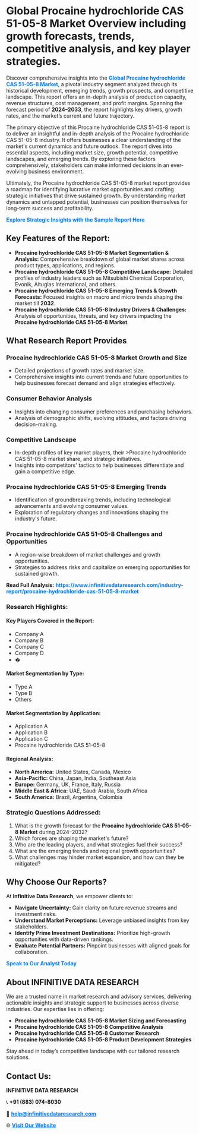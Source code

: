 <h1>Global Procaine hydrochloride CAS 51-05-8 Market Overview including growth forecasts, trends, competitive analysis, and key player strategies.</h1>
<p>
Discover comprehensive insights into the 
<a href="https://www.infinitivedataresearch.com/industry-report/procaine-hydrochloride-cas-51-05-8-market" rel="dofollow" style="color: #007BFF; text-decoration: none;"><strong>Global Procaine hydrochloride CAS 51-05-8 Market</strong></a>, a pivotal industry segment analyzed through its historical development, emerging trends, growth prospects, and competitive landscape. This report offers an in-depth analysis of production capacity, revenue structures, cost management, and profit margins. Spanning the forecast period of <strong>2024–2033</strong>, the report highlights key drivers, growth rates, and the market’s current and future trajectory.
</p>
<p>
The primary objective of this Procaine hydrochloride CAS 51-05-8 report is to deliver an insightful and in-depth analysis of the Procaine hydrochloride CAS 51-05-8 industry. It offers businesses a clear understanding of the market's current dynamics and future outlook. The report dives into essential aspects, including market size, growth potential, competitive landscapes, and emerging trends. By exploring these factors comprehensively, stakeholders can make informed decisions in an ever-evolving business environment.
</p>
<p>
Ultimately, the Procaine hydrochloride CAS 51-05-8 market report provides a roadmap for identifying lucrative market opportunities and crafting strategic initiatives that drive sustained growth. By understanding market dynamics and untapped potential, businesses can position themselves for long-term success and profitability.
</p>
<p>
<a href="https://www.infinitivedataresearch.com/request-sample/reportId=111598" style="color: #007BFF; text-decoration: none;"><strong>Explore Strategic Insights with the Sample Report Here</strong></a>
</p>

<h2>Key Features of the Report:</h2>
<ul>
<li><strong>Procaine hydrochloride CAS 51-05-8 Market Segmentation & Analysis:</strong> Comprehensive breakdown of global market shares across product types, applications, and regions.</li>
<li><strong>Procaine hydrochloride CAS 51-05-8 Competitive Landscape:</strong> Detailed profiles of industry leaders such as Mitsubishi Chemical Corporation, Evonik, Altuglas International, and others.</li>
<li><strong>Procaine hydrochloride CAS 51-05-8 Emerging Trends & Growth Forecasts:</strong> Focused insights on macro and micro trends shaping the market till <strong>2032</strong>.</li>
<li><strong>Procaine hydrochloride CAS 51-05-8 Industry Drivers & Challenges:</strong> Analysis of opportunities, threats, and key drivers impacting the <strong>Procaine hydrochloride CAS 51-05-8 Market</strong>.</li>
</ul>

<h2>What Research Report Provides</h2>
<h3>Procaine hydrochloride CAS 51-05-8 Market Growth and Size</h3>
<ul>
<li>Detailed projections of growth rates and market size.</li>
<li>Comprehensive insights into current trends and future opportunities to help businesses forecast demand and align strategies effectively.</li>
</ul>

<h3>Consumer Behavior Analysis</h3>
<ul>
<li>Insights into changing consumer preferences and purchasing behaviors.</li>
<li>Analysis of demographic shifts, evolving attitudes, and factors driving decision-making.</li>
</ul>

<h3>Competitive Landscape</h3>
<ul>
<li>In-depth profiles of key market players, their >Procaine hydrochloride CAS 51-05-8 market share, and strategic initiatives.</li>
<li>Insights into competitors' tactics to help businesses differentiate and gain a competitive edge.</li>
</ul>

<h3>Procaine hydrochloride CAS 51-05-8 Emerging Trends</h3>
<ul>
<li>Identification of groundbreaking trends, including technological advancements and evolving consumer values.</li>
<li>Exploration of regulatory changes and innovations shaping the industry's future.</li>
</ul>

<h3>Procaine hydrochloride CAS 51-05-8 Challenges and Opportunities</h3>
<ul>
<li>A region-wise breakdown of market challenges and growth opportunities.</li>
<li>Strategies to address risks and capitalize on emerging opportunities for sustained growth.</li>
</ul>
<p><strong>Read Full Analysis:</strong> <a href="https://www.infinitivedataresearch.com/industry-report/procaine-hydrochloride-cas-51-05-8-market" rel="dofollow" style="color: #007BFF; text-decoration: none;"><strong>https://www.infinitivedataresearch.com/industry-report/procaine-hydrochloride-cas-51-05-8-market</strong></a></p>
<h3>Research Highlights:</h3>
<h4>Key Players Covered in the Report:</h4>
<ul><li>Company A</li><li>Company B</li><li>Company C</li><li>Company D</li><li>�</li></ul>
<h4>Market Segmentation by Type:</h4>
<ul><li>Type A</li><li>Type B</li><li>Others</li></ul>
<h4>Market Segmentation by Application:</h4>
<ul><li>Application A</li><li>Application B</li><li>Application C</li><li>Procaine hydrochloride CAS 51-05-8</li></ul>

<h4>Regional Analysis:</h4>
<ul>
<li><strong>North America:</strong> United States, Canada, Mexico</li>
<li><strong>Asia-Pacific:</strong> China, Japan, India, Southeast Asia</li>
<li><strong>Europe:</strong> Germany, UK, France, Italy, Russia</li>
<li><strong>Middle East & Africa:</strong> UAE, Saudi Arabia, South Africa</li>
<li><strong>South America:</strong> Brazil, Argentina, Colombia</li>
</ul>

<h3>Strategic Questions Addressed:</h3>
<ol>
<li>What is the growth forecast for the <strong>Procaine hydrochloride CAS 51-05-8 Market</strong> during 2024–2032?</li>
<li>Which forces are shaping the market's future?</li>
<li>Who are the leading players, and what strategies fuel their success?</li>
<li>What are the emerging trends and regional growth opportunities?</li>
<li>What challenges may hinder market expansion, and how can they be mitigated?</li>
</ol>

<h2>Why Choose Our Reports?</h2>
<p>At <strong>Infinitive Data Research</strong>, we empower clients to:</p>
<ul>
<li><strong>Navigate Uncertainty:</strong> Gain clarity on future revenue streams and investment risks.</li>
<li><strong>Understand Market Perceptions:</strong> Leverage unbiased insights from key stakeholders.</li>
<li><strong>Identify Prime Investment Destinations:</strong> Prioritize high-growth opportunities with data-driven rankings.</li>
<li><strong>Evaluate Potential Partners:</strong> Pinpoint businesses with aligned goals for collaboration.</li>
</ul>
<p><a href="https://www.infinitivedataresearch.com/industry-report/procaine-hydrochloride-cas-51-05-8-market" rel="dofollow" style="color: #007BFF; text-decoration: none;"><strong>Speak to Our Analyst Today</strong></a></p>

<h2>About INFINITIVE DATA RESEARCH</h2>
<p>We are a trusted name in market research and advisory services, delivering actionable insights and strategic support to businesses across diverse industries. Our expertise lies in offering:</p>
<ul>
<li><strong>Procaine hydrochloride CAS 51-05-8 Market Sizing and Forecasting</strong></li>
<li><strong>Procaine hydrochloride CAS 51-05-8 Competitive Analysis</strong></li>
<li><strong>Procaine hydrochloride CAS 51-05-8 Customer Research</strong></li>
<li><strong>Procaine hydrochloride CAS 51-05-8 Product Development Strategies</strong></li>
</ul>
<p>Stay ahead in today’s competitive landscape with our tailored research solutions.</p>

<h2>Contact Us:</h2>
<p><strong>INFINITIVE DATA RESEARCH</strong></p>
<p>📞 <strong>+91 (883) 074-8030</strong></p>
<p>📧 <strong><a href="mailto:help@infinitivedataresearch.com" style="color: #007BFF;">help@infinitivedataresearch.com</a></strong></p>
<p>🌐 <strong><a href="https://www.infinitivedataresearch.com" rel="dofollow" style="color: #007BFF;">Visit Our Website</a></strong></p>